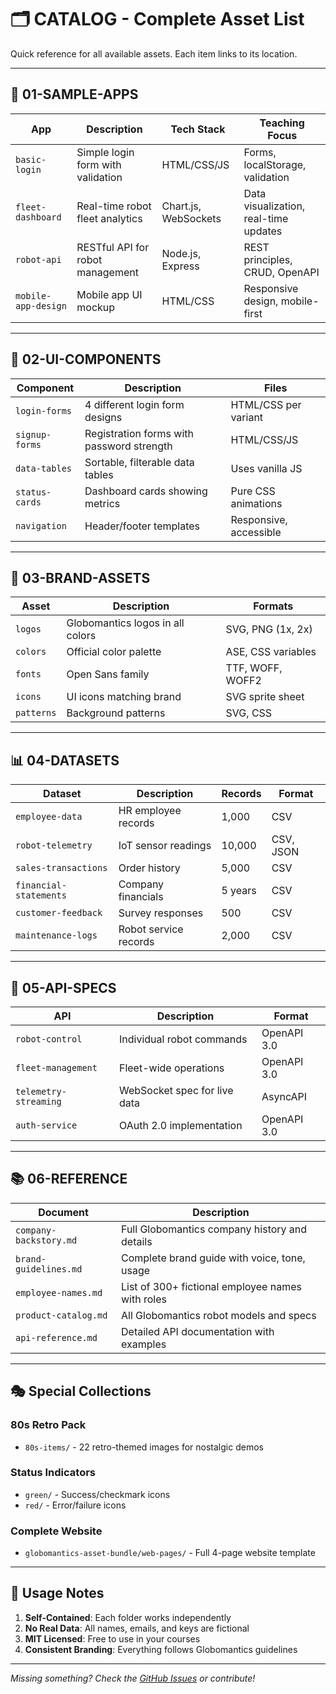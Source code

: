 # 🗂️ CATALOG - Complete Asset List

Quick reference for all available assets. Each item links to its location.

---

## 🚀 01-SAMPLE-APPS

| App | Description | Tech Stack | Teaching Focus |
|-----|-------------|------------|----------------|
| `basic-login` | Simple login form with validation | HTML/CSS/JS | Forms, localStorage, validation |
| `fleet-dashboard` | Real-time robot fleet analytics | Chart.js, WebSockets | Data visualization, real-time updates |
| `robot-api` | RESTful API for robot management | Node.js, Express | REST principles, CRUD, OpenAPI |
| `mobile-app-design` | Mobile app UI mockup | HTML/CSS | Responsive design, mobile-first |

---

## 🧩 02-UI-COMPONENTS

| Component | Description | Files |
|-----------|-------------|-------|
| `login-forms` | 4 different login form designs | HTML/CSS per variant |
| `signup-forms` | Registration forms with password strength | HTML/CSS/JS |
| `data-tables` | Sortable, filterable data tables | Uses vanilla JS |
| `status-cards` | Dashboard cards showing metrics | Pure CSS animations |
| `navigation` | Header/footer templates | Responsive, accessible |

---

## 🎨 03-BRAND-ASSETS

| Asset | Description | Formats |
|-------|-------------|---------|
| `logos` | Globomantics logos in all colors | SVG, PNG (1x, 2x) |
| `colors` | Official color palette | ASE, CSS variables |
| `fonts` | Open Sans family | TTF, WOFF, WOFF2 |
| `icons` | UI icons matching brand | SVG sprite sheet |
| `patterns` | Background patterns | SVG, CSS |

---

## 📊 04-DATASETS

| Dataset | Description | Records | Format |
|---------|-------------|---------|--------|
| `employee-data` | HR employee records | 1,000 | CSV |
| `robot-telemetry` | IoT sensor readings | 10,000 | CSV, JSON |
| `sales-transactions` | Order history | 5,000 | CSV |
| `financial-statements` | Company financials | 5 years | CSV |
| `customer-feedback` | Survey responses | 500 | CSV |
| `maintenance-logs` | Robot service records | 2,000 | CSV |

---

## 🔌 05-API-SPECS

| API | Description | Format |
|-----|-------------|--------|
| `robot-control` | Individual robot commands | OpenAPI 3.0 |
| `fleet-management` | Fleet-wide operations | OpenAPI 3.0 |
| `telemetry-streaming` | WebSocket spec for live data | AsyncAPI |
| `auth-service` | OAuth 2.0 implementation | OpenAPI 3.0 |

---

## 📚 06-REFERENCE

| Document | Description |
|----------|-------------|
| `company-backstory.md` | Full Globomantics company history and details |
| `brand-guidelines.md` | Complete brand guide with voice, tone, usage |
| `employee-names.md` | List of 300+ fictional employee names with roles |
| `product-catalog.md` | All Globomantics robot models and specs |
| `api-reference.md` | Detailed API documentation with examples |

---

## 🎭 Special Collections

### 80s Retro Pack
- `80s-items/` - 22 retro-themed images for nostalgic demos

### Status Indicators
- `green/` - Success/checkmark icons
- `red/` - Error/failure icons

### Complete Website
- `globomantics-asset-bundle/web-pages/` - Full 4-page website template

---

## 📝 Usage Notes

1. **Self-Contained**: Each folder works independently
2. **No Real Data**: All names, emails, and keys are fictional
3. **MIT Licensed**: Free to use in your courses
4. **Consistent Branding**: Everything follows Globomantics guidelines

---

*Missing something? Check the [GitHub Issues](https://github.com/timothywarner/globomantics-backstory/issues) or contribute!*